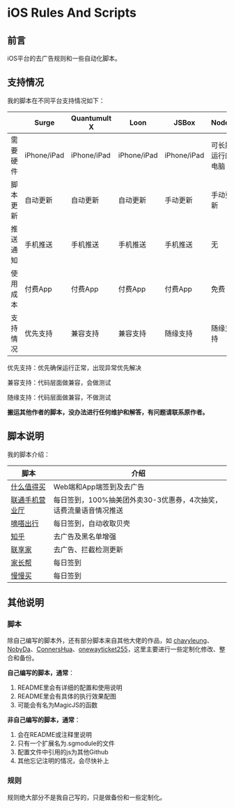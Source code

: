 # iOS Rules And Scripts

## 前言

iOS平台的去广告规则和一些自动化脚本。

## 支持情况

我的脚本在不同平台支持情况如下：

|          | Surge       | Quantumult X | Loon        | JSBox       | Node.js          |
| -------- | ----------- | ------------ | ----------- | ----------- | ---------------- |
| 需要硬件 | iPhone/iPad | iPhone/iPad  | iPhone/iPad | iPhone/iPad | 可长期运行的电脑 |
| 脚本更新 | 自动更新    | 自动更新     | 自动更新    | 手动更新    | 手动更新         |
| 推送通知 | 手机推送    | 手机推送     | 手机推送    | 手机推送    | 无               |
| 使用成本 | 付费App     | 付费App      | 付费App     | 付费App     | 免费             |
| 支持情况 | 优先支持    | 兼容支持     | 兼容支持    | 随缘支持    | 随缘支持         |

优先支持：优先确保运行正常，出现异常优先解决

兼容支持：代码层面做兼容，会做测试

随缘支持：代码层面做兼容，不做测试

**搬运其他作者的脚本，没办法进行任何维护和解答，有问题请联系原作者。**

## 脚本说明

我的脚本介绍：

| 脚本                                                         | 介绍                                                         |
| ------------------------------------------------------------ | ------------------------------------------------------------ |
| [什么值得买](https://github.com/blackmatrix7/ios_rule_script/tree/master/script/smzdm) | Web端和App端签到及去广告                                     |
| [联通手机营业厅](https://github.com/blackmatrix7/ios_rule_script/tree/master/script/10010) | 每日签到，100%抽美团外卖30-3优惠券，4次抽奖，话费流量语音情况推送 |
| [嘀嗒出行](https://github.com/blackmatrix7/ios_rule_script/tree/master/script/didachuxing) | 每日签到，自动收取贝壳                                       |
| [知乎](https://github.com/blackmatrix7/ios_rule_script/tree/master/script/zhihu) | 去广告及黑名单增强                                           |
| [联享家](https://github.com/blackmatrix7/ios_rule_script/tree/master/script/lxj) | 去广告、拦截检测更新                                         |
| [家长帮](https://github.com/blackmatrix7/ios_rule_script/tree/master/script/jiazhangbang) | 每日签到                                                     |
| [慢慢买](https://github.com/blackmatrix7/ios_rule_script/tree/master/script/manmanbuy) | 每日签到                                                     |

## 其他说明

### 脚本

除自己编写的脚本外，还有部分脚本来自其他大佬的作品，如 [chavyleung](https://github.com/chavyleung/scripts)、[NobyDa](https://github.com/NobyDa/Script/tree/master)、[ConnersHua](https://github.com/ConnersHua/Profiles/tree/master)、[onewayticket255](https://github.com/onewayticket255/Surge-Script)，这里主要进行一些定制化修改、整合和备份。

**自己编写的脚本，通常**：

1. README里会有详细的配置和使用说明
2. README里会有具体的执行效果配图
3. 可能会有名为MagicJS的函数

**非自己编写的脚本，通常**：

1. 会在README或注释里说明
2. 只有一个扩展名为.sgmodule的文件
3. 配置文件中引用的js为其他Github
4. 其他忘记注明的情况，会尽快补上

### 规则

规则绝大部分不是我自己写的，只是做备份和一些定制化。